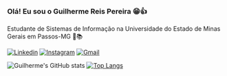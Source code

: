 ### Olá! Eu sou o Guilherme Reis Pereira 😁👍
Estudante de Sistemas de Informação na Universidade do Estado de Minas Gerais em  Passos-MG 🏫📚

[![Linkedin](https://img.shields.io/badge/LinkedIn-0077B5?style=for-the-badge&logo=linkedin&logoColor=white)](https://www.linkedin.com/in/guilherme-pereira-102b13271)
[![Instagram](https://img.shields.io/badge/Instagram-E4405F?style=for-the-badge&logo=instagram&logoColor=white)](https://www.instagram.com/guilherme_reispereira/)
[![Gmail](https://img.shields.io/badge/Gmail-D14836?style=for-the-badge&logo=gmail&logoColor=white)](https://malito:guilhermerp2004@gmail.com)


![Guilherme's GitHub stats](https://github-readme-stats.vercel.app/api?username=DevGuiPereira&show_icons=true&theme=radical)
[![Top Langs](https://github-readme-stats.vercel.app/api/top-langs/?username=DevGuiPereira&layout=donut)](https://github.com/DevGuiPereira/github-readme-stats)
